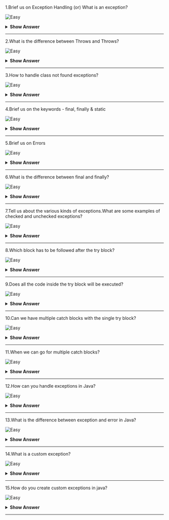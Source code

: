 1.Brief us on Exception Handling (or) What is an exception?

![Easy](https://raw.githubusercontent.com/revaturelabs/interviewquestions/aef8eff919a3b083089641381ed9a9101ed21fba/ComplexityTags/simple%20(2).svg)

<details markdown="1">
  <summary> <b>Show Answer</b></summary>
  
<blockquote markdown="1">

An exception is an error event that can happen during the execution of a program and disrupts its normal flow.

Exceptions in Java can arise from different kinds of situations such as wrong data entered by the user, hardware failure, network connection failure, or a database server that is down.The code that specifies what to do in specific exception scenarios is called exception handling.

 
</blockquote  markdown="1">
</details markdown="1">

--- 

2.What is the difference between Throws and Throws?

![Easy](https://raw.githubusercontent.com/revaturelabs/interviewquestions/aef8eff919a3b083089641381ed9a9101ed21fba/ComplexityTags/simple%20(2).svg)

<details markdown="1">
  <summary> <b>Show Answer</b></summary>
  
<blockquote markdown="1">

|                                       throw                                       |                                                                          throws                                                                         |
|:---------------------------------------------------------------------------------:|:-------------------------------------------------------------------------------------------------------------------------------------------------------:|
| Used inside a method when it is required to throw an Exception logically.       | Used in the method signature when the method has some statements that can lead to exceptions                                                            |
| Used to throw an exception explicitly.It can throw only one exception at a time.| Used to declare multiple exceptions, separated by a comma.When an exception occurs, it matches with the declared ones, and throws an exception automatically |
| Syntax: throw new Exception()                                                     | Syntax: public static void writeToFile() throws Exception {}                                                                                            |

 
</blockquote  markdown="1">
</details markdown="1">

--- 

3.How to handle class not found exceptions?

![Easy](https://raw.githubusercontent.com/revaturelabs/interviewquestions/aef8eff919a3b083089641381ed9a9101ed21fba/ComplexityTags/simple%20(2).svg)

<details markdown="1">
  <summary> <b>Show Answer</b></summary>
  
<blockquote markdown="1">

Java ClassNotFoundException occurs when the application tries to load a class but Classloader is not able to find it in the classpath.It is a checked exception, so it needed to be handled.

To fix ClassNotFoundException, firstly we must go through the exception stack trace.Then,
- Make sure, you've specified the exact classpath.
- Check for classpath settings and make sure the class it’s present at runtime.
- Verify the requesting Class name is correct.
 
</blockquote  markdown="1">
</details markdown="1">

--- 

4.Brief us on the keywords - final, finally & static 

![Easy](https://raw.githubusercontent.com/revaturelabs/interviewquestions/aef8eff919a3b083089641381ed9a9101ed21fba/ComplexityTags/simple%20(2).svg)

<details markdown="1">
  <summary> <b>Show Answer</b></summary>
  
<blockquote markdown="1">

 - final is the keyword and access modifier which is used to apply restrictions on a class, method, or variable.

 - finally, the block in Java Exception Handling executes important code whether the exception occurs or not.

 - static keyword is used to create a class-level variable in java.static variables and methods are part of the class, not the instances of the class.
 
</blockquote  markdown="1">
</details markdown="1">

--- 


5.Brief us on Errors

![Easy](https://raw.githubusercontent.com/revaturelabs/interviewquestions/aef8eff919a3b083089641381ed9a9101ed21fba/ComplexityTags/simple%20(2).svg)

<details markdown="1">
  <summary> <b>Show Answer</b></summary>
  
<blockquote markdown="1">

- Errors represent irrecoverable conditions such as Java virtual machine (JVM) running out of memory, memory leaks, stack overflow errors, library incompatibility, infinite recursion, etc.

- Errors are usually beyond the control of the programmer and we should not try to handle errors.
 
</blockquote  markdown="1">
</details markdown="1">

--- 

6.What is the difference between final and finally?

![Easy](https://raw.githubusercontent.com/revaturelabs/interviewquestions/aef8eff919a3b083089641381ed9a9101ed21fba/ComplexityTags/simple%20(2).svg)

<details markdown="1">
  <summary> <b>Show Answer</b></summary>
  
<blockquote markdown="1">
 
final is a keyword and it can be used to mark a variable "unchangeable".It is used to apply restrictions on class, method and variable.A final class can't be inherited, the final method can't be overridden and the final variable value can't be changed.

Finally is a code block.It is used with a try-catch block for handling exceptions.Finally, a code block will be executed whether an exception is handled or not
 
</blockquote  markdown="1">
</details markdown="1">

--- 

7.Tell us about the various kinds of exceptions.What are some examples of checked and unchecked exceptions?

![Easy](https://raw.githubusercontent.com/revaturelabs/interviewquestions/aef8eff919a3b083089641381ed9a9101ed21fba/ComplexityTags/simple%20(2).svg)

<details markdown="1">
  <summary> <b>Show Answer</b></summary>
  
<blockquote markdown="1">
 There are 2 types of exceptions

- **Checked Exception(java.lang.Exception)** -> This exception forces the programmer to handle it at the compile time itself, until the programmer handles it, the compiler won’t allow it to run.Some of the Checked exceptions are FileNotFoundException, ClassNotFoundException,MethodNotFoundException, SQLException, etc.,

- **Unchecked Exceptions(java.lang.RuntimeException)** -> These exceptions occur at a run time, it is up to the programmer whether he wants to handle this or not, if he doesn’t handle it, it will lead to abnormal termination.Some of the unchecked exceptions are ArithmeticException, NullPointerException,ArrayIndexOutOfBoundException, etc.,
 
</blockquote  markdown="1">
</details markdown="1">

--- 


8.Which block has to be followed after the try block?

![Easy](https://raw.githubusercontent.com/revaturelabs/interviewquestions/aef8eff919a3b083089641381ed9a9101ed21fba/ComplexityTags/simple%20(2).svg)

<details markdown="1"><summary> <b> Show Answer</b></summary>
	
> catch or finally block.
	
</details markdown="1">

---

9.Does all the code inside the try block will be executed?

![Easy](https://raw.githubusercontent.com/revaturelabs/interviewquestions/aef8eff919a3b083089641381ed9a9101ed21fba/ComplexityTags/simple%20(2).svg)

<details markdown="1"><summary><b> Show Answer</b></summary>
	
> Whenever an exception is occurred in the try block, the rest of the code after the exception occurs line will not be executed.
	
</details markdown="1">

---

10.Can we have multiple catch blocks with the single try block?

![Easy](https://raw.githubusercontent.com/revaturelabs/interviewquestions/aef8eff919a3b083089641381ed9a9101ed21fba/ComplexityTags/simple%20(2).svg)

<details markdown="1"><summary> <b> Show Answer</b></summary>	
<blockquote markdown="1">

yes, we can have multiple catch blocks with the single try block.


Important Rule: The order of the catch block must be from most specific to most general one i.e.catch for ArithmeticException must come before catching for Exception.
	
</blockquote  markdown="1">
</details markdown="1">

---

11.When we can go for multiple catch blocks? 

![Easy](https://raw.githubusercontent.com/revaturelabs/interviewquestions/aef8eff919a3b083089641381ed9a9101ed21fba/ComplexityTags/simple%20(2).svg)

<details markdown="1">
  <summary> <b>Show Answer</b></summary>
  
<blockquote markdown="1">
 
- When our program uses various concepts like an array, file handling, database, etc.at the same time and each of them may throw exceptions due to one reason or another.
- To catch the generic exception we simply use 'Exception' in the catch block parameter and it can catch every exception like ArrayIndexOutOfBound, FileNotFound, etc.But the problem with this is we are not catching the specific exception.

</blockquote  markdown="1">
</details markdown="1">

--- 

12.How can you handle exceptions in Java?

![Easy](https://raw.githubusercontent.com/revaturelabs/interviewquestions/aef8eff919a3b083089641381ed9a9101ed21fba/ComplexityTags/simple%20(2).svg)

<details markdown="1">
  <summary> <b>Show Answer</b></summary>
  
<blockquote markdown="1">
 
 We can handle exceptions using

 1.try, catch, and finally block
 2.throw, throws
 
</blockquote  markdown="1">
</details markdown="1">

--- 

13.What is the difference between exception and error in Java?

![Easy](https://raw.githubusercontent.com/revaturelabs/interviewquestions/aef8eff919a3b083089641381ed9a9101ed21fba/ComplexityTags/simple%20(2).svg)

<details markdown="1">
  <summary> <b>Show Answer</b></summary>
  
<blockquote markdown="1">
 
 Errors happen while an application is running.For instance, an Out of Memory Error occurs in case the JVM runs out of memory.On the other hand, exceptions are mainly caused by the application.For instance, Null Pointer Exception happens when an app tries to get through a null object.
 
</blockquote  markdown="1">
</details markdown="1">

--- 

14.What is a custom exception?

![Easy](https://raw.githubusercontent.com/revaturelabs/interviewquestions/aef8eff919a3b083089641381ed9a9101ed21fba/ComplexityTags/simple%20(2).svg)

<details markdown="1">
  <summary> <b>Show Answer</b></summary>
  
<blockquote markdown="1">
 
Java allows us to create our exception based on our needs known as a custom exception or user-defined exception.
 
</blockquote  markdown="1">
</details markdown="1">

--- 

15.How do you create custom exceptions in java?

![Easy](https://raw.githubusercontent.com/revaturelabs/interviewquestions/aef8eff919a3b083089641381ed9a9101ed21fba/ComplexityTags/simple%20(2).svg)

<details markdown="1">
  <summary> <b>Show Answer</b></summary>
  
<blockquote markdown="1">
 
To create a custom exception, we have to extend the Exception class.

Example: 

```java
public class IncorrectUserNameException extends Exception { 
    public IncorrectUserNameException(String errorMessage) {
        super(errorMessage);
    }
}
```
 
</blockquote  markdown="1">
</details markdown="1">

---
